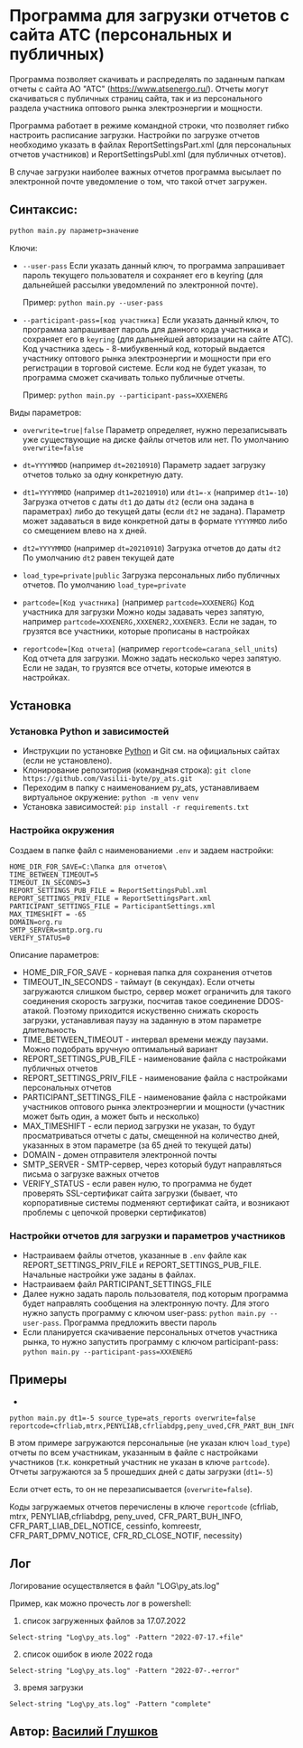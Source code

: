 # Программа для загрузки отчетов с сайта АТС (персональных и публичных)

Программа позволяет скачивать и распределять по заданным папкам отчеты с сайта АО "АТС" (<https://www.atsenergo.ru/>). Отчеты могут скачиваться с публичных страниц сайта, так и из персонального раздела участника оптового рынка электроэнергии и мощности.

Программа работает в режиме командной строки, что позволяет гибко настроить расписание загрузки.
Настройки по загрузке отчетов необходимо указать в файлах ReportSettingsPart.xml (для персональных отчетов участников) и ReportSettingsPubl.xml (для публичных отчетов).

В случае загрузки наиболее важных отчетов программа высылает по электронной почте уведомление о том, что такой отчет загружен.

## Синтаксис:
```BASH
python main.py параметр=значение
```

Ключи:
+ `--user-pass`
Если указать данный ключ, то программа запрашивает пароль текущего пользователя и сохраняет его в keyring (для дальнейшей рассылки уведомлений по электронной почте).

   Пример: `python main.py --user-pass`

+ `--participant-pass=[код участника]`
Если указать данный ключ, то программа запрашивает пароль для данного кода участника и сохраняет его в `keyring` (для дальнейшей авторизации на сайте АТС). Код участника здесь - 8-мибуквенный код, который выдается участнику оптового рынка электроэнергии и мощности при его регистрации в торговой системе. Если код не будет указан, то программа сможет скачивать только публичные отчеты.

   Пример: `python main.py --participant-pass=XXXENERG`

Виды параметров:
+ `overwrite=true|false`
Параметр определяет, нужно перезаписывать уже существующие на диске файлы отчетов или нет.
По умолчанию `overwrite=false`

+ `dt=YYYYMMDD`
 (например `dt=20210910`)
Параметр задает загрузку отчетов только за одну конкретную дату.

+ `dt1=YYYYMMDD` (например `dt1=20210910`) или `dt1=-x` (например `dt1=-10`)
Загрузка отчетов с даты `dt1` до даты `dt2` (если она задана в параметрах) либо до текущей даты (если `dt2` не задана).
Параметр может задаваться в виде конкретной даты в формате `YYYYMMDD` либо со смещением влево на x дней.

+ `dt2=YYYYMMDD` (например `dt=20210910`)
Загрузка отчетов до даты `dt2`
По умолчанию `dt2` равен текущей дате

+ `load_type=private|public`
Загрузка персональных либо публичных отчетов.
По умолчанию `load_type=private`

+ `partcode=[Код участника]` (например `partcode=XXXENERG`)
Код участника для загрузки
Можно коды задавать через запятую, например `partcode=XXXENERG,XXXENER2,XXXENER3`.
Если не задан, то грузятся все участники, которые прописаны в настройках

+ `reportcode=[Код отчета]` (например `reportcode=carana_sell_units`)
Код отчета для загрузки. Можно задать несколько через запятую.
Если не задан, то грузятся все отчеты, которые имеются в настройках.

## Установка

### Установка Python и зависимостей
- Инструкции по установке [Python] и Git см. на официальных сайтах (если не установлено).
- Клонирование репозитория (командная строка): `git clone https://github.com/Vasilii-byte/py_ats.git`
- Переходим в папку с наименованием py_ats, устанавливаем виртуальное окружение: `python -m venv venv`
- Установка зависимостей: `pip install -r requirements.txt`

### Настройка окружения
Создаем в папке файл с наименованиеми `.env` и задаем настройки:
```
HOME_DIR_FOR_SAVE=C:\Папка для отчетов\
TIME_BETWEEN_TIMEOUT=5
TIMEOUT_IN_SECONDS=3
REPORT_SETTINGS_PUB_FILE = ReportSettingsPubl.xml
REPORT_SETTINGS_PRIV_FILE = ReportSettingsPart.xml
PARTICIPANT_SETTINGS_FILE = ParticipantSettings.xml
MAX_TIMESHIFT = -65
DOMAIN=org.ru
SMTP_SERVER=smtp.org.ru
VERIFY_STATUS=0
```
Описание параметров:
- HOME_DIR_FOR_SAVE - корневая папка для сохранения отчетов
- TIMEOUT_IN_SECONDS - таймаут (в секундах). Если отчеты загружаются слишком быстро, сервер может ограничить для такого соединения скорость загрузки, посчитав такое соединение DDOS-атакой. Поэтому приходится искуственно снижать скорость загрузки, устанавливая паузу на заданную в этом параметре длительность
- TIME_BETWEEN_TIMEOUT - интервал времени между паузами. Можно подобрать вручную оптимальный вариант
- REPORT_SETTINGS_PUB_FILE - наименование файла с настройками публичных отчетов
- REPORT_SETTINGS_PRIV_FILE - наименование файла с настройками персональных отчетов
- PARTICIPANT_SETTINGS_FILE - наименование файла с настройками участников оптового рынка электроэнергии и мощности (участник может быть один, а может быть и несколько)
- MAX_TIMESHIFT - если период загрузки не указан, то будут просматриваться отчеты с даты, смещенной на количество дней, указанных в этом параметре (за 65 дней то текущей даты)
- DOMAIN - домен отправителя электронной почты
- SMTP_SERVER - SMTP-сервер, через который будут направляться письма о загрузке важных отчетов
- VERIFY_STATUS - если равен нулю, то программа не будет проверять SSL-сертификат сайта загрузки (бывает, что корпоративные системы подменяют сертификат сайта, и возникают проблемы с цепочкой проверки сертификатов)

### Настройки отчетов для загрузки и параметров участников
- Настраиваем файлы отчетов, указанные в `.env` файле как REPORT_SETTINGS_PRIV_FILE и REPORT_SETTINGS_PUB_FILE. Начальные настройки уже заданы в файлах.
- Настраиваем файл PARTICIPANT_SETTINGS_FILE
- Далее нужно задать пароль пользователя, под которым программа будет направлять сообщения на электронную почту. Для этого нужно запусть программу с ключом user-pass:  `python main.py --user-pass`. Программа предложить ввести пароль
- Если планируется скачиваение персональных отчетов участника рынка, то нужно запустить программу с ключом participant-pass: `python main.py --participant-pass=XXXENERG`


## Примеры
-  
```CMD
python main.py dt1=-5 source_type=ats_reports overwrite=false reportcode=cfrliab,mtrx,PENYLIAB,cfrliabdpg,peny_uved,CFR_PART_BUH_INFO,CFR_PART_LIAB_DEL_NOTICE,cessinfo,komreestr,CFR_PART_DPMV_NOTICE,CFR_RD_CLOSE_NOTIF,necessity
```
   
   В этом примере загружаются персональные (не указан ключ `load_type`) отчеты по всем участникам, указанным в файле с настройками участников (т.к. конкретный участник не указан в ключе `partcode`). Отчеты загружаются за 5 прошедших дней с даты загрузки (`dt1=-5`)
   
   Если отчет есть, то он не перезаписывается (`overwrite=false`). 
   
   Коды загружаемых отчетов перечислены в ключе `reportcode` (cfrliab, mtrx, PENYLIAB,cfrliabdpg, peny_uved, CFR_PART_BUH_INFO, CFR_PART_LIAB_DEL_NOTICE, cessinfo, komreestr, CFR_PART_DPMV_NOTICE, CFR_RD_CLOSE_NOTIF, necessity)


## Лог
Логирование осуществляется в файл "LOG\py_ats.log"

Пример, как можно прочесть лог в powershell:
1) список загруженных файлов за 17.07.2022
```PS
Select-string "Log\py_ats.log" -Pattern "2022-07-17.+file"
```
2) список ошибок в июле 2022 года
```PS
Select-string "Log\py_ats.log" -Pattern "2022-07-.+error"
```
3) время загрузки
```PS
Select-string "Log\py_ats.log" -Pattern "complete"
```

## Автор: [Василий Глушков]

[//]: #
[Python]: <https://www.python.org>
[Василий Глушков]: <https://github.com/Vasilii-byte>